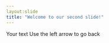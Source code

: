 ```yaml
---
layout:slide
title: "Welcome to our second slide!" 
---
```

Your text
Use the left arrow to go back
